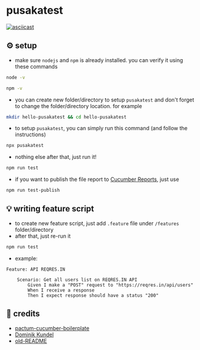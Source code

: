
# pusakatest

[![asciicast](https://asciinema.org/a/511165.svg)](https://asciinema.org/a/511165)

## :gear: setup
- make sure `nodejs` and `npm` is already installed. you can verify it using these commands
```bash
node -v
```
```bash
npm -v
```
- you can create new folder/directory to setup `pusakatest` and don't forget to change the folder/directory location. for example
```bash
mkdir hello-pusakatest && cd hello-pusakatest
```
- to setup `pusakatest`, you can simply run this command (and follow the instructions)
```bash
npx pusakatest
```
- nothing else after that, just run it!
```bash
npm run test
```
- if you want to publish the file report to [Cucumber Reports](https://reports.cucumber.io), just use
```bash
npm run test-publish
```

## :bulb: writing feature script
- to create new feature script, just add `.feature` file under `/features` folder/directory
- after that, just re-run it
```bash
npm run test
```
- example:
```gherkin
Feature: API REQRES.IN

    Scenario: Get all users list on REQRES.IN API
        Given I make a "POST" request to "https://reqres.in/api/users"
        When I receive a response
        Then I expect response should have a status "200"
```

## :bookmark: credits
- [pactum-cucumber-boilerplate](https://github.com/pactumjs/pactum-cucumber-boilerplate)
- [Dominik Kundel](https://www.twilio.com/blog/how-to-build-a-cli-with-node-js)
- [old-README](https://github.com/depapp/pusakatest/tree/0af4d1c0a0ce712fd2380f8de50b1562134468e4#readme)
